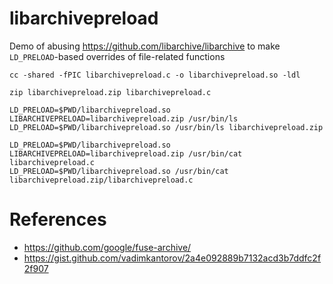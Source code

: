 # libarchivepreload
Demo of abusing https://github.com/libarchive/libarchive to make `LD_PRELOAD`-based overrides of file-related functions

```shell
cc -shared -fPIC libarchivepreload.c -o libarchivepreload.so -ldl

zip libarchivepreload.zip libarchivepreload.c

LD_PRELOAD=$PWD/libarchivepreload.so LIBARCHIVEPRELOAD=libarchivepreload.zip /usr/bin/ls
LD_PRELOAD=$PWD/libarchivepreload.so /usr/bin/ls libarchivepreload.zip

LD_PRELOAD=$PWD/libarchivepreload.so LIBARCHIVEPRELOAD=libarchivepreload.zip /usr/bin/cat libarchivepreload.c
LD_PRELOAD=$PWD/libarchivepreload.so /usr/bin/cat libarchivepreload.zip/libarchivepreload.c
```

# References
- https://github.com/google/fuse-archive/
- https://gist.github.com/vadimkantorov/2a4e092889b7132acd3b7ddfc2f2f907
